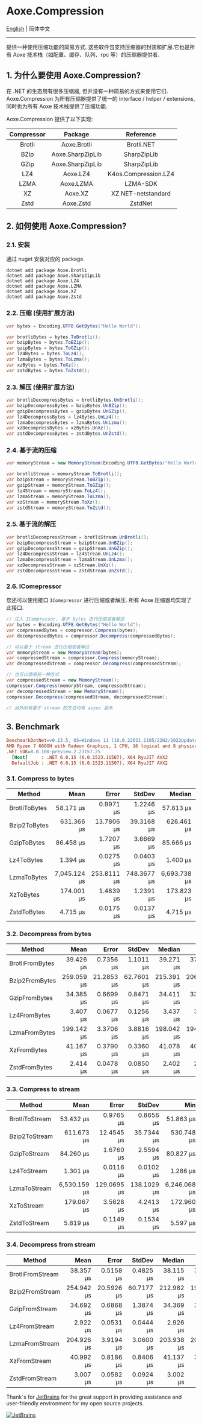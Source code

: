 # Aoxe.Compression

[English](README.md) | 简体中文

---

提供一种使用压缩功能的简易方式. 这些软件包支持压缩器的封装和扩展.它也是所有 Aoxe 技术栈（如配置、缓存、队列、rpc 等）的压缩器提供者.

## 1. 为什么要使用 Aoxe.Compression?

在 .NET 的生态用有很多压缩器, 但并没有一种简易的方式来使用它们. Aoxe.Compression 为所有压缩器提供了统一的 interface / helper / extensions, 同时也为所有 Aoxe 技术栈提供了压缩功能.

Aoxe.Compression 提供了以下实现:

| Compressor |      Package       |      Reference       |
| :--------: | :----------------: | :------------------: |
|   Brotli   |   Aoxe.Brotli    |      Brotli.NET      |
|    BZip    | Aoxe.SharpZipLib |     SharpZipLib      |
|    GZip    | Aoxe.SharpZipLib |     SharpZipLib      |
|    LZ4     |     Aoxe.LZ4     | K4os.Compression.LZ4 |
|    LZMA    |    Aoxe.LZMA     |       LZMA-SDK       |
|     XZ     |     Aoxe.XZ      |  XZ.NET-netstandard  |
|    Zstd    |    Aoxe.Zstd     |       ZstdNet        |

## 2. 如何使用 Aoxe.Compression?

### 2.1. 安装

通过 nuget 安装对应的 package.

```shell
dotnet add package Aoxe.Brotli
dotnet add package Aoxe.SharpZipLib
dotnet add package Aoxe.LZ4
dotnet add package Aoxe.LZMA
dotnet add package Aoxe.XZ
dotnet add package Aoxe.Zstd
```

### 2.2. 压缩 (使用扩展方法)

```csharp
var bytes = Encoding.UTF8.GetBytes("Hello World");

var brotliBytes = bytes.ToBrotli();
var bzipBytes = bytes.ToBZip();
var gzipBytes = bytes.ToGZip();
var lz4Bytes = bytes.ToLz4();
var lzmaBytes = bytes.ToLzma();
var xzBytes = bytes.ToXz();
var zstdBytes = bytes.ToZstd();
```

### 2.3. 解压 (使用扩展方法)

```csharp
var brotliDecompressBytes = brotliBytes.UnBrotli();
var bzipDecompressBytes = bzipBytes.UnBZip();
var gzipDecompressBytes = gzipBytes.UnGZip();
var lz4DecompressBytes = lz4Bytes.UnLz4();
var lzmaDecompressBytes = lzmaBytes.UnLzma();
var xzDecompressBytes = xzBytes.UnXz();
var zstdDecompressBytes = zstdBytes.UnZstd();
```

### 2.4. 基于流的压缩

```csharp
var memoryStream = new MemoryStream(Encoding.UTF8.GetBytes("Hello World"));

var brotliStream = memoryStream.ToBrotli();
var bzipStream = memoryStream.ToBZip();
var gzipStream = memoryStream.ToGZip();
var lz4Stream = memoryStream.ToLz4();
var lzmaStream = memoryStream.ToLzma();
var xzStream = memoryStream.ToXz();
var zstdStream = memoryStream.ToZstd();
```

### 2.5. 基于流的解压

```csharp
var brotliDecompressStream = brotliStream.UnBrotli();
var bzipDecompressStream = bzipStream.UnBZip();
var gzipDecompressStream = gzipStream.UnGZip();
var lz4DecompressStream = lz4Stream.UnLz4();
var lzmaDecompressStream = lzmaStream.UnLzma();
var xzDecompressStream = xzStream.UnXz();
var zstdDecompressStream = zstdStream.UnZstd();
```

### 2.6. IComepressor

您还可以使用接口 `IComepressor` 进行压缩或者解压. 所有 Aoxe 压缩器均实现了此接口.

```csharp
// 注入 ICompressor, 基于 bytes 进行压缩或者解压
var bytes = Encoding.UTF8.GetBytes("Hello World");
var compressedBytes = compressor.Compress(bytes);
var decompressedBytes = compressor.Decompress(compressedBytes);

// 可以基于 stream 进行压缩或者解压
var memoryStream = new MemoryStream(bytes);
var compressedStream = compressor.Compress(memoryStream);
var decompressedStream = compressor.Decompress(compressedStream);

// 也可以使用另一种方式
var compressedStream = new MemoryStream();
compressor.Compress(memoryStream, compressedStream);
var decompressedStream = new MemoryStream();
compressor.Decompress(compressedStream, decompressedStream);

// 另外所有基于 stream 的方法均有 async 版本
```

## 3. Benchmark

```ini
BenchmarkDotNet=v0.13.5, OS=Windows 11 (10.0.22621.1105/22H2/2022Update/SunValley2)
AMD Ryzen 7 6800H with Radeon Graphics, 1 CPU, 16 logical and 8 physical cores
.NET SDK=8.0.100-preview.2.23157.25
  [Host]     : .NET 6.0.15 (6.0.1523.11507), X64 RyuJIT AVX2
  DefaultJob : .NET 6.0.15 (6.0.1523.11507), X64 RyuJIT AVX2
```

### 3.1. Compress to bytes

|        Method |         Mean |       Error |      StdDev |       Median |          Min |          Max |     Gen0 |     Gen1 |     Gen2 |  Allocated |
|-------------- |-------------:|------------:|------------:|-------------:|-------------:|-------------:|---------:|---------:|---------:|-----------:|
| BrotliToBytes |    58.171 μs |   0.9971 μs |   1.2246 μs |    57.813 μs |    56.325 μs |    61.702 μs |   8.1177 |   0.3662 |        - |    67986 B |
|  Bzip2ToBytes |   631.366 μs |  13.7806 μs |  39.3168 μs |   626.461 μs |   563.547 μs |   763.059 μs | 840.8203 | 830.0781 | 823.2422 | 12101792 B |
|   GzipToBytes |    86.458 μs |   1.7207 μs |   3.6669 μs |    85.666 μs |    81.680 μs |    95.782 μs |  38.0859 |  15.1367 |        - |   321112 B |
|    Lz4ToBytes |     1.394 μs |   0.0275 μs |   0.0403 μs |     1.400 μs |     1.336 μs |     1.491 μs |   0.1221 |        - |        - |     1024 B |
|   LzmaToBytes | 7,045.124 μs | 253.8111 μs | 748.3677 μs | 6,693.738 μs | 6,247.715 μs | 9,145.466 μs | 968.7500 | 953.1250 | 929.6875 | 48880615 B |
|     XzToBytes |   174.001 μs |   1.4839 μs |   1.2391 μs |   173.823 μs |   172.278 μs |   176.960 μs |   0.4883 |        - |        - |     4848 B |
|   ZstdToBytes |     4.715 μs |   0.0175 μs |   0.0137 μs |     4.715 μs |     4.695 μs |     4.746 μs |   0.0153 |        - |        - |      128 B |

### 3.2. Decompress from bytes

|          Method |       Mean |      Error |     StdDev |     Median |        Min |        Max |     Gen0 |     Gen1 |     Gen2 |  Allocated |
|---------------- |-----------:|-----------:|-----------:|-----------:|-----------:|-----------:|---------:|---------:|---------:|-----------:|
| BrotliFromBytes |  39.426 μs |  0.7356 μs |  1.1011 μs |  39.271 μs |  37.872 μs |  41.571 μs |  13.4888 |   2.8076 |        - |   95.88 KB |
|  Bzip2FromBytes | 259.059 μs | 21.2853 μs | 62.7601 μs | 215.391 μs | 206.746 μs | 376.599 μs | 510.7422 | 500.9766 | 500.0000 | 4477.55 KB |
|   GzipFromBytes |  34.385 μs |  0.6699 μs |  0.8471 μs |  34.411 μs |  33.315 μs |  36.232 μs |   7.3853 |   0.8545 |        - |   60.84 KB |
|    Lz4FromBytes |   3.407 μs |  0.0677 μs |  0.1256 μs |   3.437 μs |   3.235 μs |   3.708 μs |   2.5291 |   0.0916 |        - |   20.69 KB |
|   LzmaFromBytes | 199.142 μs |  3.3706 μs |  3.8816 μs | 198.042 μs | 194.970 μs | 211.838 μs | 498.2910 | 491.6992 | 491.2109 | 4150.62 KB |
|     XzFromBytes |  41.167 μs |  0.3790 μs |  0.3360 μs |  41.078 μs |  40.768 μs |  41.675 μs |   2.9297 |        - |        - |   24.38 KB |
|   ZstdFromBytes |   2.414 μs |  0.0478 μs |  0.0850 μs |   2.402 μs |   2.291 μs |   2.610 μs |   1.2321 |        - |        - |   10.09 KB |

### 3.3. Compress to stream

|         Method |         Mean |       Error |      StdDev |          Min |          Max |       Median |      Gen0 |     Gen1 |     Gen2 |  Allocated |
|--------------- |-------------:|------------:|------------:|-------------:|-------------:|-------------:|----------:|---------:|---------:|-----------:|
| BrotliToStream |    53.432 μs |   0.9765 μs |   0.8656 μs |    51.863 μs |    54.851 μs |    53.436 μs |    8.0566 |   0.3662 |        - |    67308 B |
|  Bzip2ToStream |   611.673 μs |  12.4545 μs |  35.7344 μs |   530.748 μs |   706.533 μs |   610.241 μs |  893.5547 | 882.8125 | 875.9766 | 12101857 B |
|   GzipToStream |    84.260 μs |   1.6760 μs |   2.5594 μs |    80.827 μs |    89.060 μs |    83.989 μs |   38.0859 |  15.1367 |        - |   321040 B |
|    Lz4ToStream |     1.301 μs |   0.0116 μs |   0.0102 μs |     1.286 μs |     1.319 μs |     1.299 μs |    0.1030 |        - |        - |      864 B |
|   LzmaToStream | 6,530.159 μs | 129.0695 μs | 138.1029 μs | 6,246.068 μs | 6,789.923 μs | 6,521.767 μs | 1000.0000 | 984.3750 | 960.9375 | 48880472 B |
|     XzToStream |   179.067 μs |   3.5628 μs |   4.2413 μs |   172.960 μs |   185.659 μs |   179.572 μs |    0.4883 |        - |        - |     4648 B |
|   ZstdToStream |     5.819 μs |   0.1149 μs |   0.1534 μs |     5.597 μs |     6.097 μs |     5.797 μs |    1.2817 |   0.0458 |        - |    10736 B |

### 3.4. Decompress from stream

|           Method |       Mean |      Error |     StdDev |     Median |        Min |        Max |     Gen0 |     Gen1 |     Gen2 |  Allocated |
|----------------- |-----------:|-----------:|-----------:|-----------:|-----------:|-----------:|---------:|---------:|---------:|-----------:|
| BrotliFromStream |  38.357 μs |  0.5158 μs |  0.4825 μs |  38.115 μs |  37.868 μs |  39.138 μs |  12.1460 |   2.4414 |        - |   85.72 KB |
|  Bzip2FromStream | 254.942 μs | 20.5926 μs | 60.7177 μs | 212.982 μs | 198.327 μs | 392.069 μs | 505.8594 | 497.0703 | 496.0938 | 4467.51 KB |
|   GzipFromStream |  34.692 μs |  0.6868 μs |  1.3874 μs |  34.369 μs |  32.555 μs |  38.429 μs |   6.1646 |   0.9766 |        - |   50.75 KB |
|    Lz4FromStream |   2.922 μs |  0.0531 μs |  0.0444 μs |   2.926 μs |   2.844 μs |   3.012 μs |   1.2970 |   0.0267 |        - |    10.6 KB |
|   LzmaFromStream | 204.926 μs |  3.9194 μs |  3.0600 μs | 203.938 μs | 201.239 μs | 210.138 μs | 500.0000 | 494.6289 | 494.1406 | 4140.54 KB |
|     XzFromStream |  40.992 μs |  0.8186 μs |  0.8406 μs |  41.137 μs |  39.477 μs |  42.377 μs |   1.7090 |   0.0610 |        - |    14.3 KB |
|   ZstdFromStream |   3.007 μs |  0.0582 μs |  0.0924 μs |   3.002 μs |   2.845 μs |   3.198 μs |   2.4719 |   0.0877 |        - |   20.23 KB |

Thank`s for [JetBrains](https://www.jetbrains.com/) for the great support in providing assistance and user-friendly environment for my open source projects.

[![JetBrains](https://resources.jetbrains.com/storage/products/company/brand/logos/jb_beam.svg?_gl=1*f25lxa*_ga*MzI3ODk2MjY0LjE2NzA0NjY4MDQ.*_ga_9J976DJZ68*MTY4OTY4NzY5OS4zNC4xLjE2ODk2ODgwMDAuNTMuMC4w)](https://www.jetbrains.com/community/opensource/#support)
